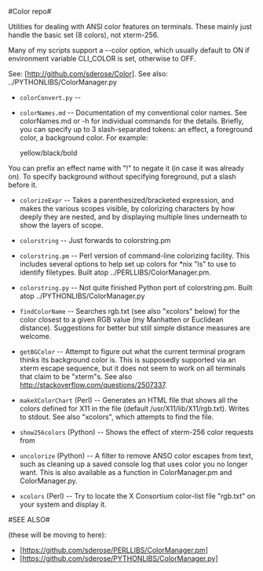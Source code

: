 #Color repo#

Utilities for dealing with ANSI color features on terminals.
These mainly just handle the basic set (8 colors), not xterm-256.

Many of my scripts support a --color option, which usually default to ON
if environment variable CLI_COLOR is set, otherwise to OFF.

See: [http://github.com/sderose/Color].
See also: ../PYTHONLIBS/ColorManager.py

* `colorConvert.py` --

* `colorNames.md` -- Documentation of my conventional color names.
See colorNames.md or -h for individual commands for the details.
Briefly, you can specify up to
3 slash-separated tokens: an effect, a foreground color, a background color.
For example:

     yellow/black/bold

You can prefix an effect name with "!" to negate it (in case it was already on).
To specify background without specifying foreground, put a slash before it.

* `colorizeExpr` -- Takes a parenthesized/bracketed expression, and makes the various
scopes visible, by colorizing characters by how deeply they are nested, and by
displaying multiple lines underneath to show the layers of scope.

* `colorstring` -- Just forwards to colorstring.pm

* `colorstring.pm` -- Perl version of command-line colorizing facility. This includes
several options to help set up colors for *nix "ls" to use to identify
filetypes. Built atop ../PERLLIBS/ColorManager.pm.

* `colorstring.py` -- Not quite finished Python port of colorstring.pm.
Built atop ../PYTHONLIBS/ColorManager.py

* `findColorName` -- Searches rgb.txt (see also "xcolors" below) for the color
closest to a given RGB value (my Manhatten or Euclidean distance). Suggestions
for better but still simple distance measures are welcome.

* `getBGColor` -- Attempt to figure out what the current terminal program thinks
its background color is. This is supposedly supported via an xterm escape sequence,
but it does not seem to work on all terminals that claim to be "xterm"s.
See also http://stackoverflow.com/questions/2507337.

* `makeXColorChart` (Perl) -- Generates an HTML file that shows all the colors defined for X11
in the file (default /usr/X11/lib/X11/rgb.txt). Writes to stdout. See also "xcolors",
which attempts to find the file.

* `show256colors` (Python) -- Shows the effect of xterm-256 color requests from

* `uncolorize` (Python) -- A filter to remove ANSO color escapes from text, such as cleaning
up a saved console log that uses color you no longer want. This is also available
as a function in ColorManager.pm and ColorManager.py.

* `xcolors` (Perl) -- Try to locate the X Consortium color-list file "rgb.txt" on
your system and display it.


#SEE ALSO#

(these will be moving to here):

* [https://github.com/sderose/PERLLIBS/ColorManager.pm]
* [https://github.com/sderose/PYTHONLIBS/ColorManager.py]

